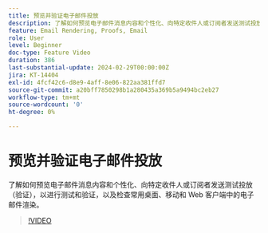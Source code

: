 ```yaml
---
title: 预览并验证电子邮件投放
description: 了解如何预览电子邮件消息内容和个性化、向特定收件人或订阅者发送测试投放（验证），以进行测试和验证，以及检查常用桌面、移动和 Web 客户端中的电子邮件渲染。
feature: Email Rendering, Proofs, Email
role: User
level: Beginner
doc-type: Feature Video
duration: 386
last-substantial-update: 2024-02-29T00:00:00Z
jira: KT-14404
exl-id: 4fcf42c6-d8e9-4aff-8e06-822aa381ffd7
source-git-commit: a20bff7850298b1a280435a369b5a9494bc2eb27
workflow-type: tm+mt
source-wordcount: '0'
ht-degree: 0%

---
```


# 预览并验证电子邮件投放

了解如何预览电子邮件消息内容和个性化、向特定收件人或订阅者发送测试投放（验证），以进行测试和验证，以及检查常用桌面、移动和 Web 客户端中的电子邮件渲染。

>[!VIDEO](https://video.tv.adobe.com/v/3450347/?learn=on&captions=chi_hans)
